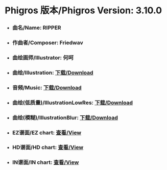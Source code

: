 
# Phigros 版本/Phigros Version:  3.10.0

- ### __曲名/Name:  RIPPER__

- ### __作曲者/Composer:  Friedwav__

- ### __曲绘画师/Illustrator:  何呵__

- ### __曲绘/Illustration:  [下载/Download](https://github.com/Po6647A/PAR/releases/download/3.10.0/940.png)__

- ### __音频/Music:  [下载/Download](https://github.com/Po6647A/PAR/releases/download/3.10.0/1661.ogg)__

- ### __曲绘(低质量)/IllustrationLowRes:  [下载/Download](https://github.com/Po6647A/PAR/releases/download/3.10.0/1432.png)__

- ### __曲绘(模糊)/IllustrationBlur:  [下载/Download](https://github.com/Po6647A/PAR/releases/download/3.10.0/1186.png)__


- ### __EZ谱面/EZ chart:  [查看/View](./EZ.json/index.html)__

- ### __HD谱面/HD chart:  [查看/View](./HD.json/index.html)__

- ### __IN谱面/IN chart:  [查看/View](./IN.json/index.html)__
